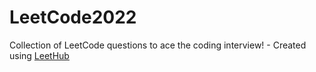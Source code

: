 # LeetCode2022
Collection of LeetCode questions to ace the coding interview! - Created using [LeetHub](https://github.com/QasimWani/LeetHub)
